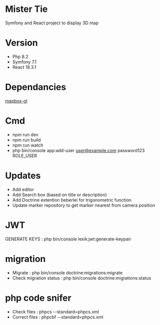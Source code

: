 # Mister Tie
Symfony and React project to display 3D map

# Version
- Php 8.2
- Symfony 7.1
- React 18.3.1

# Dependancies
[mapbox-gl](https://docs.mapbox.com/mapbox-gl-js/api/map/)

# Cmd 
- npm run dev
- npm run build
- npm run watch
- php bin/console app:add-user user@example.com password123 ROLE_USER

# Updates
- Add editor
- Add Search box (based on title or description)
- Add Doctrine extention beberlei for trigonometric function
- Update marker repository to get marker nearest from camera position

# JWT 
GENERATE KEYS : php bin/console lexik:jwt:generate-keypair

# migration
- Migrate : php bin/console doctrine:migrations:migrate
- Check migration status : php bin/console doctrine:migrations:status

# php code snifer
- Check files : phpcs --standard=phpcs.xml
- Correct files : phpcbf --standard=phpcs.xml

